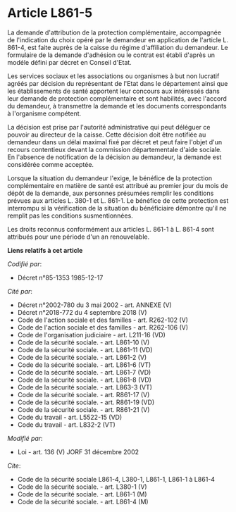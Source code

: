 # Article L861-5

La demande d'attribution de la protection complémentaire, accompagnée de l'indication du choix opéré par le demandeur en
application de l'article L. 861-4, est faite auprès de la caisse du régime d'affiliation du demandeur. Le formulaire de la
demande d'adhésion ou le contrat est établi d'après un modéle défini par décret en Conseil d'Etat.

Les services sociaux et les associations ou organismes à but non lucratif agréés par décision du représentant de l'Etat dans
le département ainsi que les établissements de santé apportent leur concours aux intéressés dans leur demande de protection
complémentaire et sont habilités, avec l'accord du demandeur, à transmettre la demande et les documents correspondants à
l'organisme compétent.

La décision est prise par l'autorité administrative qui peut déléguer ce pouvoir au directeur de la caisse. Cette décision
doit être notifiée au demandeur dans un délai maximal fixé par décret et peut faire l'objet d'un recours contentieux devant
la commission départementale d'aide sociale. En l'absence de notification de la décision au demandeur, la demande est
considérée comme acceptée.

Lorsque la situation du demandeur l'exige, le bénéfice de la protection complémentaire en matière de santé est attribué au
premier jour du mois de dépôt de la demande, aux personnes présumées remplir les conditions prévues aux articles L. 380-1 et
L. 861-1. Le bénéfice de cette protection est interrompu si la vérification de la situation du bénéficiaire démontre qu'il ne
remplit pas les conditions susmentionnées.

Les droits reconnus conformément aux articles L. 861-1 à L. 861-4 sont attribués pour une période d'un an renouvelable.

**Liens relatifs à cet article**

_Codifié par_:

  - Décret n°85-1353 1985-12-17

_Cité par_:

  - Décret n°2002-780 du 3 mai 2002 - art. ANNEXE (V)
  - Décret n°2018-772 du 4 septembre 2018 (V)
  - Code de l'action sociale et des familles - art. R262-102 (V)
  - Code de l'action sociale et des familles - art. R262-106 (V)
  - Code de l'organisation judiciaire - art. L211-16 (VD)
  - Code de la sécurité sociale. - art. L861-10 (V)
  - Code de la sécurité sociale. - art. L861-11  (VD)
  - Code de la sécurité sociale. - art. L861-2 (V)
  - Code de la sécurité sociale. - art. L861-6 (VT)
  - Code de la sécurité sociale. - art. L861-7 (VD)
  - Code de la sécurité sociale. - art. L861-8 (VD)
  - Code de la sécurité sociale. - art. L863-3 (VT)
  - Code de la sécurité sociale. - art. R861-17 (V)
  - Code de la sécurité sociale. - art. R861-19 (VD)
  - Code de la sécurité sociale. - art. R861-21 (V)
  - Code du travail - art. L5522-15 (VD)
  - Code du travail - art. L832-2 (VT)

_Modifié par_:

  - Loi - art. 136 (V) JORF 31 décembre 2002

_Cite_:

  - Code de la sécurité sociale L861-4, L380-1, L861-1, L861-1 à L861-4
  - Code de la sécurité sociale. - art. L380-1 (V)
  - Code de la sécurité sociale. - art. L861-1 (M)
  - Code de la sécurité sociale. - art. L861-4 (M)
